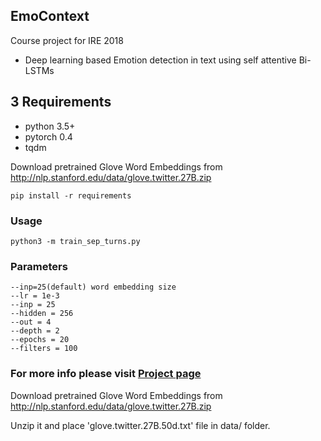 ## EmoContext
Course project for IRE 2018

* Deep learning based Emotion detection in text using self attentive Bi-LSTMs

## 3 Requirements

* python 3.5+
* pytorch 0.4
* tqdm

Download pretrained Glove Word Embeddings from http://nlp.stanford.edu/data/glove.twitter.27B.zip

```
pip install -r requirements

```

### Usage

```
python3 -m train_sep_turns.py 

```

### Parameters

```
--inp=25(default) word embedding size
--lr = 1e-3
--inp = 25
--hidden = 256
--out = 4
--depth = 2
--epochs = 20
--filters = 100

```


### For more info please visit [Project page](https://deepayan137.github.io/category/projects.html)

Download pretrained Glove Word Embeddings from http://nlp.stanford.edu/data/glove.twitter.27B.zip

Unzip it and place 'glove.twitter.27B.50d.txt' file in data/ folder.
